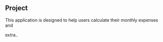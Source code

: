 ## Project

This application is designed to help users calculate their monthly expenses and 


extra..
